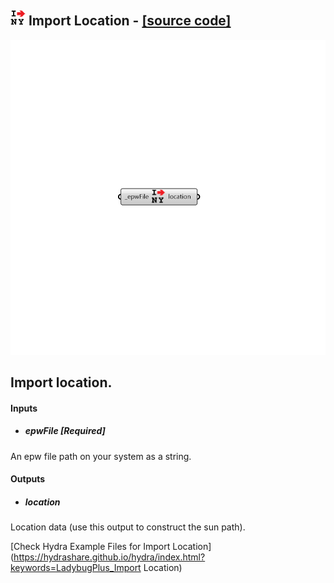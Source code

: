 ## ![](../../images/icons/Import_Location.png) Import Location - [[source code]](https://github.com/ladybug-tools/ladybug-grasshopper/tree/master/plugin/grasshopper/src/LadybugPlus_Import%20Location.py)

![](../../images/components/Import_Location.png)

Import location.
 -

#### Inputs
* ##### epwFile [Required]
An epw file path on your system as a string.

#### Outputs
* ##### location
Location data (use this output to construct the sun path).


[Check Hydra Example Files for Import Location](https://hydrashare.github.io/hydra/index.html?keywords=LadybugPlus_Import Location)